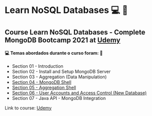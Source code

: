 # Learn NoSQL Databases 💻 :game_die:
## Course Learn NoSQL Databases - Complete MongoDB Bootcamp 2021 at [Udemy](https://www.udemy.com/course/learn-nosql-databases-complete-mongodb-bootcamp-2019/)
#### :computer: Temas abordados durante o curso foram: :rocket:
- Section 01 - Introduction
- Section 02 - Install and Setup MongoDB Server
- Section 03 - Aggregation (Data Manipulation)
- [Section 04 - MongoDB Shell](https://github.com/romulovieira777/Learn_NoSQL_Databases/tree/main/Section%2004%20-%20MongoDB%20Shell)
- [Section 05 - Aggregation Shell](https://github.com/romulovieira777/Learn_NoSQL_Databases/tree/main/Section%2005%20-%20Aggregation%20Shell)
- [Section 06 - User Accounts and Access Control (New Database)](https://github.com/romulovieira777/Learn_NoSQL_Databases/tree/main/Section%2006%20-%20User%20Accounts%20and%20Access%20Control%20(New%20Database))
- Section 07 - Java API - MongoDB Integration

Link to course: [Udemy](https://www.udemy.com/course/learn-nosql-databases-complete-mongodb-bootcamp-2019/)
